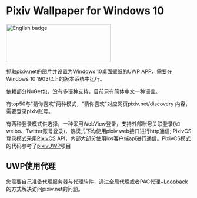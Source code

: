 # Pixiv Wallpaper for Windows 10
[<img src='https://assets.windowsphone.com/85864462-9c82-451e-9355-a3d5f874397a/English_get-it-from-MS_InvariantCulture_Default.png' alt='English badge' width=284 height=104/>](https://www.microsoft.com/zh-cn/p/pixiv-wallpaper-for-windows-10/9n71rkg8kcvc?activetab=pivot:overviewtab)

抓取pixiv.net的图片并设置为Windows 10桌面壁纸的UWP APP，需要在Windows 10 1903以上的版本系统中运行。

依赖部分NuGet包，没有多语种支持，目前只有简体中文一种语言。

有top50与"猜你喜欢"两种模式，"猜你喜欢"对应网页pixiv.net/discovery 内容，需要登录pixiv账号。

有两种登录模式供选择，一种采用WebView登录，支持外部账号关联登录(如weibo、Twitter账号登录)，该模式下均使用pixiv web接口进行http通信;
PixivCS登录模式采用[PixivCS](https://github.com/tobiichiamane/pixivcs/blob/master/PixivAppAPI.cs/ "PixivCS") API，内部大部分使用ios客户端api进行通信。PixivCS模式的代码参考了[pixivUWP](https://github.com/tobiichiamane/pixivfs-uwp/ "pixiv-uwp")项目

## UWP使用代理
您需要自己准备代理服务器与代理软件，通过全局代理或者PAC代理+[Loopback](https://sspai.com/post/41137 "UWP loopback")的方式解决访问pixiv.net的问题。
